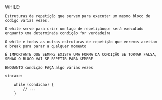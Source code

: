 WHILE:

    Estruturas de repetição que servem para executar um mesmo bloco de codigo varias vezes.

    O while serve para criar um laço de repetiçãoque será executado enquanto uma determinada condição for verdadeira

    O while e todas as outras estruturas de repetição que veremos aceitam o break para parar a qualquer momento

    É IMPORTANTE QUE SEMPRE EXISTA UMA FORMA DA CONDIÇÃO SE TORNAR FALSA, SENAO O BLOCO VAI SE REPETIR PARA SEMPRE

    ENQUANTO condição FAÇA algo várias vezes

    Sintaxe:

        while (condicao) {
            // ...
        }  
